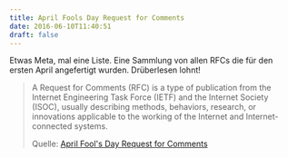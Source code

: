 ```yaml
---
title: April Fools Day Request for Comments
date: 2016-06-10T11:40:51
draft: false
---
```


Etwas Meta, mal eine Liste. Eine Sammlung von allen RFCs die für den ersten
April angefertigt wurden. Drüberlesen lohnt!

> A Request for Comments (RFC) is a type of publication from the Internet
> Engineering Task Force (IETF) and the Internet Society (ISOC), usually
> describing methods, behaviors, research, or innovations applicable to
> the working of the Internet and Internet-connected systems.
>
> Quelle: [April Fool's Day Request for Comments](https://en.wikipedia.org/wiki/April_Fools%27_Day_Request_for_Comments)